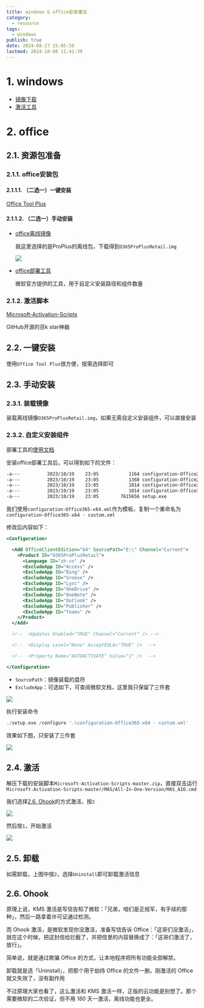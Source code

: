 ```yaml
---
title: windows & office安装激活
category:
  - resource
tags:
  - windows
publish: true
date: 2024-08-27 15:05:56
lastmod: 2024-10-08 11:41:39
---
```

# 1. windows

+ [镜像下载](https://hellowindows.cn/)
+ [激活工具](https://cmwtat.cloudmoe.com/cn.html)


# 2. office

## 2.1. 资源包准备

### 2.1.1. office安装包

#### 2.1.1.1. （二选一）一键安装
[Office Tool Plus](https://otp.landian.vip/)

#### 2.1.1.2. （二选一）手动安装

+ [office离线镜像](https://massgrave.dev/office_c2r_links.html)

  我这里选择的是ProPlus的离线包，下载得到`O365ProPlusRetail.img`

  ![](/_assets/ad0ac37064292740d0959f79aeda01d8_MD5.png)

+ [office部署工具](https://www.microsoft.com/en-us/download/details.aspx?id=49117)

  微软官方提供的工具，用于自定义安装路径和组件数量

  

### 2.1.2. 激活脚本 

[Microsoft-Activation-Scripts](https://github.com/massgravel/Microsoft-Activation-Scripts)

GitHub开源的百k star神器


## 2.2. 一键安装

使用`Office Tool Plus`很方便，按需选择即可



## 2.3. 手动安装
### 2.3.1. 装载镜像

装载离线镜像`O365ProPlusRetail.img`，如果无需自定义安装组件，可以直接安装

### 2.3.2. 自定义安装组件

部署工具的[使用文档](https://learn.microsoft.com/zh-cn/deployoffice/office-deployment-tool-configuration-options#product-element)

安装office部署工具后，可以得到如下的文件：

```bash
-a---          2023/10/19    23:05           1164 configuration-Office2019Enterprise.xml
-a---          2023/10/19    23:05           1368 configuration-Office2021Enterprise.xml
-a---          2023/10/19    23:05           1014 configuration-Office365-x64.xml
-a---          2023/10/19    23:05           1014 configuration-Office365-x86.xml
-a---          2023/10/19    23:05        7615656 setup.exe
```

我们使用`configuration-Office365-x64.xml`作为模板，复制一个重命名为`configuration-Office365-x64 - custom.xml`

修改后内容如下：

```xml
<Configuration>

  <Add OfficeClientEdition="64" SourcePath="E:\" Channel="Current">
    <Product ID="O365ProPlusRetail">
      <Language ID="zh-cn" />
      <ExcludeApp ID="Access" />
      <ExcludeApp ID="Bing" />
      <ExcludeApp ID="Groove" />
      <ExcludeApp ID="Lync" />
      <ExcludeApp ID="OneDrive" />
      <ExcludeApp ID="OneNote" />
      <ExcludeApp ID="Outlook" />
      <ExcludeApp ID="Publisher" />
      <ExcludeApp ID="Teams" />
    </Product>
  </Add>

  <!--  <Updates Enabled="TRUE" Channel="Current" /> -->

  <!--  <Display Level="None" AcceptEULA="TRUE" />  -->

  <!--  <Property Name="AUTOACTIVATE" Value="1" />  -->

</Configuration>
```

- `SourcePath`：镜像装载的盘符
- `ExcludeApp`：可选如下，可查阅微软文档，这里我只保留了三件套

![](/_assets/46689e7e5f87f9d3af95ec2e81a5d635_MD5.png)

执行安装命令

```powershell
./setup.exe /configure '.\configuration-Office365-x64 - custom.xml'
```

效果如下图，只安装了三件套

![](/_assets/3f76cbba47c5b23e1074f7ee7f9f4e96_MD5.png)



## 2.4. 激活

解压下载的安装脚本`Microsoft-Activation-Scripts-master.zip`，直接双击运行`Microsoft-Activation-Scripts-master/MAS/All-In-One-Version/MAS_AIO.cmd`

我们选择[2.6. Ohook](03%20Resource/windows%20&%20office安装激活.md#2.6.%20Ohook)的方式激活，按`2`

![](/_assets/5261e2978a3415c8c415d6b527ed533c_MD5.png)

然后按`1`，开始激活

![](/_assets/9dcc693246e28f965d57b014a91aa705_MD5.png)

## 2.5. 卸载

如需卸载，上图中按`2`，选择`Uninstall`即可卸载激活信息

## 2.6. Ohook

原理上说，KMS 激活是写信告知了微软：「兄弟，咱们是正规军，有手续的那种」，然后一路拿着许可证通过检测。

而 Ohook 激活，是微软发现你没激活，准备写信告诉 Office：「这哥们没激活」，就在这个时候，把这封信给拦截了，并把信里的内容替换成了：「这哥们激活了，放行」。

简单说，就是通过欺骗 Office 的方式，让本地程序把所有功能全部解禁。

卸载就是选「Uninstall」，把那个用于劫持 Office 的文件一删，刚激活的 Office 就又失效了，没有副作用

不过原理大家也看了，这么激活和 KMS 激活一样，正版的云功能是别想了。那个需要微软的二次验证，但不用 180 天一激活，离线功能也更全。